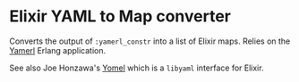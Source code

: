 # Elixir YAML to Map converter

Converts the output of `:yamerl_constr` into a list of Elixir maps. Relies
on the [Yamerl](https://github.com/yakaz/yamerl) Erlang application.

See also Joe Honzawa's [Yomel](https://github.com/Joe-noh/yomel) which is a
`libyaml` interface for Elixir.

